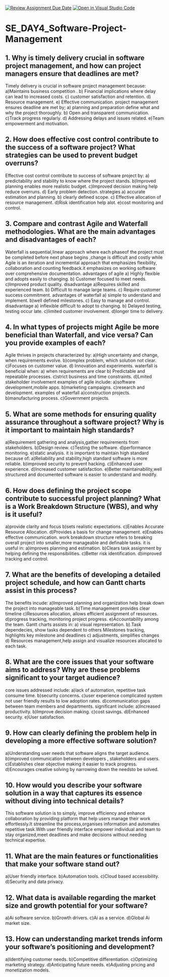 [![Review Assignment Due Date](https://classroom.github.com/assets/deadline-readme-button-22041afd0340ce965d47ae6ef1cefeee28c7c493a6346c4f15d667ab976d596c.svg)](https://classroom.github.com/a/9pw6JKcu)
[![Open in Visual Studio Code](https://classroom.github.com/assets/open-in-vscode-2e0aaae1b6195c2367325f4f02e2d04e9abb55f0b24a779b69b11b9e10269abc.svg)](https://classroom.github.com/online_ide?assignment_repo_id=18444851&assignment_repo_type=AssignmentRepo)
# SE_DAY4_Software-Project-Management
## 1. Why is timely delivery crucial in software project management, and how can project managers ensure that deadlines are met?
Timely delivery is crucial in software project management because:
a)Maintains business competition .
b) Financial implications where delay can lead to increased costs.
c) customer satisfaction and retention.
d) Resource management.
e) Effective communication.
project management ensures deadline are met by;
a) planning and preparation define what and why the project thoroughly.
b) Open and transparent communication.
c)Track progress regularly.
d) Addressing delays and issues related.
e)Team empowerment and motivation.
## 2. How does effective cost control contribute to the success of a software project? What strategies can be used to prevent budget overruns?
Effective cost control contribute to success of software project by:
a) predictability and stability to know where the project stands.
b)Improved planning enables more realistic budget.
c)Improved decision making help reduce overruns.
d) Early problem detection.
strategies 
a) accurate estimation and planning.
b) clearly defined scope.
c) Effective allocation of resource management.
d)Risk identification help alot.
e)cost monitoring and control.

## 3. Compare and contrast Agile and Waterfall methodologies. What are the main advantages and disadvantages of each?
Waterfall is sequential,linear approach where each phaseof the project must be completed before next phase begins ,change is difficult and costly while Agile is an iteration and incremental approach that emphasizes flexibility, collaboration and counting feedback.it emphasizes on working software over comprehensive documentation.
advantages of agile
a) Highly flexible and adopts easily to changing.
b) Customer focused to meet needs.
c)Improved product quality.
disadvantage 
a)Requires skilled and experienced team.
b) Difficult to manage large teams.
c) Require customer success commitment.
advantages of waterfall 
a) simple to understand and implement.
b)well defined milestones.
c) Easy to manage and control.
disadvantage 
a) inflexible difficult to adopt to changing.
b) Delayed testing, testing occur late.
c)limited customer involvement.
d)longer time to delivery.

## 4. In what types of projects might Agile be more beneficial than Waterfall, and vice versa? Can you provide examples of each?
Agile thrives in projects characterized by:
a)High uncertainty and change, when requirements evolve.
b)complex problem, which solution not clear.
c)Focuses on customer value.
d) Innovation and experiments.
waterfall is beneficial when:
a) when requirements are clear 
b) Predictable and repeatable processes.
c)strict business and time constraints.
d)Lmited stakeholder involvement
examples of agile include:
a)software development,mobile apps.
b)marketing campaigns.
c)research and development.
examples of waterfall
a)construction projects.
b)manufacturing process.
c)Government projects.

## 5. What are some methods for ensuring quality assurance throughout a software project? Why is it important to maintain high standards?
a)Requirement gathering and analysis,gather requirements from stakeholders.
b)Design review.
c)Testing the software.
d)performance monitoring.
e)static analysis.
it is important to maintain high standard because of:
a)Reliability and stability,high standard software is more reliable.
b)improved security to prevent hacking.
c)Enhanced user experience.
d)Increased customer satisfaction.
e)Better maintainability,well structured and documented software is easier to understand and modify. 


## 6. How does defining the project scope contribute to successful project planning? What is a Work Breakdown Structure (WBS), and why is it useful?
a)provide clarity and focus
b)sets realistic expectations.
c)Enables Accurate Resource Allocation.
d)Provides a basis for change management.
e)Enables effective communication.
work breakdown structure refers to breaking overall project into smaller,more manageable and definable tasks.
it is useful in:
a)improves planning and estimation.
b)Clears task assignment by helping defining the responsibilities.
c)Better risk identification.
d)improved tracking and control.
## 7. What are the benefits of developing a detailed project schedule, and how can Gantt charts assist in this process?
The benefits incude:
a)Improved planning and organization help break down the project into manageable task.
b)Time management provides clear timeline
c)Resources allocation, allows efficient assignment of resources.
d)progress tracking, monitoring project progress.
e)Accountability among the team.
Gantt charts assists in:
a) visual representation.
b).Task dependecies, show tasks dependent to others
Milestones tracking, highlights key milestone and deadlines
c) adjustments, simplifies changes
d) Resources management,help assign and visualize resources allocated to each task.


## 8. What are the core issues that your software aims to address? Why are these problems significant to your target audience?
core issues addressed include:
a)lack of automation, repetitive task consume time.
b)security concerns.
c)user experience complicated system not user friendly results to low adoption rates.
d)communication gaps between team members and departments.
significant include:
a)Increased productivity.
b)Improve decision making.
c)cost savings.
d)Enhanced security.
e)User satisfaction.
## 9. How can clearly defining the problem help in developing a more effective software solution?
a)Understanding user needs that software aligns the target audience.
b)improved communication between developers , stakeholders and users.
c)Establishes clear objective making it easier to track progress.
d)Encourages creative solving by narrowing down the needsto be solved.

## 10. How would you describe your software solution in a way that captures its essence without diving into technical details?
This software solution is to simply, improve efficiency and enhance collaboration by providing platform that help users manage their work effortlessly.It streamline the process,organises information and automates repetitive task.With user friendly interface empower individual and team to stay organized,meet deadlines and make decisions without needing technical expertise.
## 11. What are the main features or functionalities that make your software stand out?
a)User friendly interface.
b)Automation tools.
c)Cloud based accessibility. 
d)Security and data privacy.
## 12. What data is available regarding the market size and growth potential for your software?
a)Ai software service.
b)Growth drivers.
c)Ai as a service.
d)Global Ai market size.

## 13. How can understanding market trends inform your software’s positioning and development?
a)Identifying customer needs.
b)Competitive differentiation.
c)Optimizing marketing strategy.
d)Anticipating future needs.
e)Adjusting pricing and monetization models.
